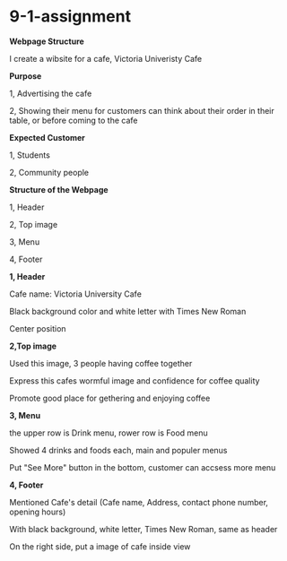 # 9-1-assignment

**Webpage Structure**

I create a wibsite for a cafe, Victoria Univeristy Cafe


**Purpose**

1, Advertising the cafe

2, Showing their menu for customers can think about their order in their table, or before coming to the cafe

**Expected Customer**

1, Students

2, Community people


**Structure of the Webpage**

1, Header

2, Top image

3, Menu

4, Footer


**1, Header**

Cafe name: Victoria University Cafe

Black background color and white letter with Times New Roman

Center position


**2,Top image**

Used this image, 3 people having coffee together

Express this cafes wormful image and confidence for coffee quality

Promote good place for gethering and enjoying coffee


**3, Menu**

the upper row is Drink menu, rower row is Food menu

Showed 4 drinks and foods each, main and populer menus

Put "See More" button in the bottom, customer can accsess more menu


**4, Footer**

Mentioned Cafe's detail (Cafe name, Address, contact phone number, opening hours)

With black background, white letter, Times New Roman, same as header

On the right side, put a image of cafe inside view





